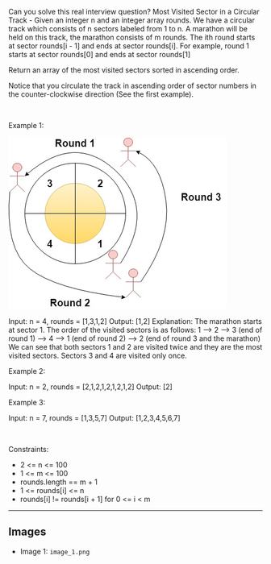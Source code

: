 Can you solve this real interview question? Most Visited Sector in  a Circular Track - Given an integer n and an integer array rounds. We have a circular track which consists of n sectors labeled from 1 to n. A marathon will be held on this track, the marathon consists of m rounds. The ith round starts at sector rounds[i - 1] and ends at sector rounds[i]. For example, round 1 starts at sector rounds[0] and ends at sector rounds[1]

Return an array of the most visited sectors sorted in ascending order.

Notice that you circulate the track in ascending order of sector numbers in the counter-clockwise direction (See the first example).

 

Example 1:

![Example 1](./image_1.png)


Input: n = 4, rounds = [1,3,1,2]
Output: [1,2]
Explanation: The marathon starts at sector 1. The order of the visited sectors is as follows:
1 --> 2 --> 3 (end of round 1) --> 4 --> 1 (end of round 2) --> 2 (end of round 3 and the marathon)
We can see that both sectors 1 and 2 are visited twice and they are the most visited sectors. Sectors 3 and 4 are visited only once.

Example 2:


Input: n = 2, rounds = [2,1,2,1,2,1,2,1,2]
Output: [2]


Example 3:


Input: n = 7, rounds = [1,3,5,7]
Output: [1,2,3,4,5,6,7]


 

Constraints:

 * 2 <= n <= 100
 * 1 <= m <= 100
 * rounds.length == m + 1
 * 1 <= rounds[i] <= n
 * rounds[i] != rounds[i + 1] for 0 <= i < m

---

## Images

- Image 1: `image_1.png`
